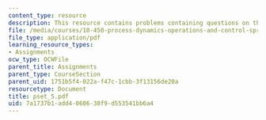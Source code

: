 ```yaml
---
content_type: resource
description: This resource contains problems containing questions on the course.
file: /media/courses/10-450-process-dynamics-operations-and-control-spring-2006/7a1737b1add4060638f9d553541bb6a4_pset_5.pdf
file_type: application/pdf
learning_resource_types:
- Assignments
ocw_type: OCWFile
parent_title: Assignments
parent_type: CourseSection
parent_uid: 1751b5f4-022a-f47c-1cbb-3f13156de20a
resourcetype: Document
title: pset_5.pdf
uid: 7a1737b1-add4-0606-38f9-d553541bb6a4
---
```

